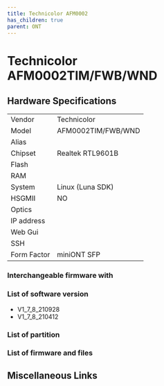 ```yaml
---
title: Technicolor AFM0002
has_children: true
parent: ONT
---
```


# Technicolor AFM0002TIM/FWB/WND

## Hardware Specifications

|          |               |
|----------|---------------|
| Vendor   | Technicolor        |
| Model    | AFM0002TIM/FWB/WND       |
| Alias | |
| Chipset  | Realtek RTL9601B |
| Flash |   |
| RAM |  |
| System | Linux (Luna SDK)  |
| HSGMII | NO  |
| Optics |   |
| IP address |   |
| Web Gui |  |
| SSH | |
| Form Factor | miniONT SFP |

### Interchangeable firmware with
### List of software version
- V1_7_8_210928
- V1_7_8_210412
### List of partition
### List of firmware and files
## Miscellaneous Links

